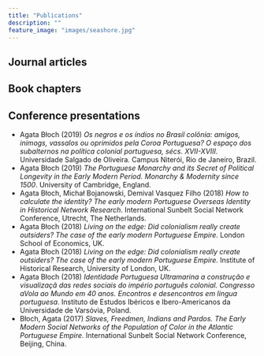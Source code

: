 ```yaml
---
title: "Publications"
description: ""
feature_image: "images/seashore.jpg"
---
```


## Journal articles

## Book chapters

## Conference presentations

- Agata Błoch (2019) *Os negros e os índios no Brasil colônia: amigos, inimogs, vassalos ou oprimidos pela Coroa Portuguesa? O espaço dos subalternos na política colonial portuguesa, sécs. XVII-XVIII*. Universidade Salgado de Oliveira. Campus Niterói, Rio de Janeiro, Brazil.
- Agata Błoch (2019) *The Portuguese Monarchy and its Secret of Political Longevity in the Early Modern Period. Monarchy & Modernity since 1500*. University of Cambridge, England.
- Agata Błoch, Michał Bojanowski, Demival Vasquez Filho (2018) *How to calculate the identity? The early modern Portuguese Overseas Identity in Historical Network Research*. International Sunbelt Social Network Conference, Utrecht, The Netherlands.
- Agata Błoch (2018) *Living on the edge: Did colonialism really create outsiders? The case of the early modern Portuguese Empire*. London School of Economics, UK.
- Agata Błoch (2018) *Living on the edge: Did colonialism really create outsiders? The case of the early modern Portuguese Empire*. Institute of Historical Research, University of London, UK.
- Agata Błoch (2018) *Identidade Portuguesa Ultramarina  a construção e visualizaçã das redes sociais do império português colonial. Congresso aVola ao Mundo em 40 anos. Encontros e desencontros em língua portuguesa*. Instituto de Estudos Ibéricos e Ibero-Americanos da Universidade de Varsóvia, Poland.
- Błoch, Agata (2017) *Slaves, Freedmen, Indians and Pardos. The Early Modern Social Networks of the Population of Color in the Atlantic Portuguese Empire*. International Sunbelt Social Network Conference, Beijing, China.

